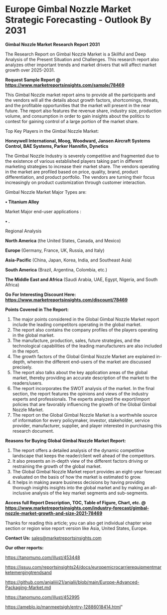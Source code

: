 # Europe Gimbal Nozzle Market Strategic Forecasting - Outlook By 2031

<strong>Gimbal Nozzle Market Research Report 2031</strong>

The Research Report on Gimbal Nozzle Market is a Skillful and Deep Analysis of the Present Situation and Challenges. This research report also analyzes other important trends and market drivers that will affect market growth over 2025-2031.

<strong>Request Sample Report @ <a href=https://www.marketreportsinsights.com/sample/78469>https://www.marketreportsinsights.com/sample/78469</a></strong>

This Gimbal Nozzle market report aims to provide all the participants and the vendors will all the details about growth factors, shortcomings, threats, and the profitable opportunities that the market will present in the near future. The report also features the revenue share, industry size, production volume, and consumption in order to gain insights about the politics to contest for gaining control of a large portion of the market share.

Top Key Players in the Gimbal Nozzle Market:

<strong>Honeywell International, Moog, Woodward, Jansen Aircraft Systems Control, BAE Systems, Parker Hannifin, Dynetics</strong>

The Gimbal Nozzle Industry is severely competitive and fragmented due to the existence of various established players taking part in different marketing strategies to increase their market share. The vendors operating in the market are profiled based on price, quality, brand, product differentiation, and product portfolio. The vendors are turning their focus increasingly on product customization through customer interaction.

Gimbal Nozzle Market Major Types are:

<strong>• Titanium Alloy</strong>

Market Major end-user applications :

<strong>• .</strong>

Regional Analysis

</u><strong><b>North America</b></strong> (the United States, Canada, and Mexico)

<strong><b>Europe </b></strong>(Germany, France, UK, Russia, and Italy)

<strong><b>Asia-Pacific</b></strong> (China, Japan, Korea, India, and Southeast Asia)

<strong><b>South America</b></strong> (Brazil, Argentina, Colombia, etc.)

<strong><b>The Middle East and Africa</b></strong> (Saudi Arabia, UAE, Egypt, Nigeria, and South Africa)

<strong>Go For Interesting Discount Here: <a href=https://www.marketreportsinsights.com/discount/78469>https://www.marketreportsinsights.com/discount/78469</a></strong>

<strong>Points Covered in The Report:</strong>
<ol>
  <li>The major points considered in the Global Gimbal Nozzle Market report include the leading competitors operating in the global market.</li>
  <li>The report also contains the company profiles of the players operating in the global market.</li>
  <li>The manufacture, production, sales, future strategies, and the technological capabilities of the leading manufacturers are also included in the report.</li>
  <li>The growth factors of the Global Gimbal Nozzle Market are explained in-depth, wherein the different end-users of the market are discussed precisely.</li>
  <li>The report also talks about the key application areas of the global market, thereby providing an accurate description of the market to the readers/users.</li>
  <li>The report incorporates the SWOT analysis of the market. In the final section, the report features the opinions and views of the industry experts and professionals. The experts analyzed the export/import policies that are favorably influencing the growth of the Global Gimbal Nozzle Market.</li>
  <li>The report on the Global Gimbal Nozzle Market is a worthwhile source of information for every policymaker, investor, stakeholder, service provider, manufacturer, supplier, and player interested in purchasing this research document.</li>
</ol>
<strong>Reasons for Buying Global Gimbal Nozzle Market Report:</strong>

<ol>
  <li>The report offers a detailed analysis of the dynamic competitive landscape that keeps the reader/client well ahead of the competitors.</li>
  <li>It also presents an in-depth view of the different factors driving or restraining the growth of the global market.</li>
  <li>The Global Gimbal Nozzle Market report provides an eight-year forecast evaluated on the basis of how the market is estimated to grow.</li>
  <li>It helps in making aware business decisions by having providing thorough insights insights into the global market and by making an all-inclusive analysis of the key market segments and sub-segments.</li>
</ol>
<strong>Access full Report Description, TOC, Table of Figure, Chart, etc. @ <a href=https://www.marketreportsinsights.com/industry-forecast/gimbal-nozzle-market-growth-and-size-2021-78469>https://www.marketreportsinsights.com/industry-forecast/gimbal-nozzle-market-growth-and-size-2021-78469</a></strong>


Thanks for reading this article; you can also get individual chapter wise section or region wise report version like Asia, United States, Europe.

<strong>Contact Us:</strong>
sales@marketreportsinsights.com

<strong>Our other reports:</strong>

<a href=https://tanomuno.com/illust/453448>https://tanomuno.com/illust/453448</a>

<a href=https://issuu.com/reportsinsights24/docs/europemicrocarrierequipmentmarketemergingtrendsand>https://issuu.com/reportsinsights24/docs/europemicrocarrierequipmentmarketemergingtrendsand</a>

<a href=https://github.com/anjaliiii21/anjalii/blob/main/Europe-Advanced-Packaging-Market.md>https://github.com/anjaliiii21/anjalii/blob/main/Europe-Advanced-Packaging-Market.md</a>

<a href=https://tanomuno.com/illust/452995>https://tanomuno.com/illust/452995</a>

<a href=https://ameblo.jp/manmeetsigh/entry-12886018414.html>https://ameblo.jp/manmeetsigh/entry-12886018414.html</a>"
